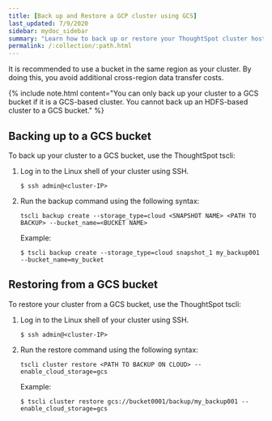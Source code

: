 ```yaml
---
title: [Back up and Restore a GCP cluster using GCS]
last_updated: 7/9/2020
sidebar: mydoc_sidebar
summary: "Learn how to back up or restore your ThoughtSpot cluster hosted in GCP using a GCS bucket."
permalink: /:collection/:path.html
---
```

It is recommended to use a bucket in the same region as your cluster. By doing this, you avoid additional cross-region data transfer costs.

{% include note.html content="You can only back up your cluster to a GCS bucket if it is a GCS-based cluster. You cannot back up an HDFS-based cluster to a GCS bucket." %}

## Backing up to a GCS bucket

To back up your cluster to a GCS bucket, use the ThoughtSpot tscli:

1. Log in to the Linux shell of your cluster using SSH.
    ```
    $ ssh admin@<cluster-IP>
    ```
2. Run the backup command using the following syntax:  

    `tscli backup create --storage_type=cloud <SNAPSHOT NAME> <PATH TO BACKUP> --bucket_name=<BUCKET NAME>`

    Example:
    ```
    $ tscli backup create --storage_type=cloud snapshot_1 my_backup001 --bucket_name=my_bucket
    ```

## Restoring from a GCS bucket

To restore your cluster from a GCS bucket, use the ThoughtSpot tscli:

1. Log in to the Linux shell of your cluster using SSH.
    ```
    $ ssh admin@<cluster-IP>
    ```
2. Run the restore command using the following syntax:  

    `tscli cluster restore <PATH TO BACKUP ON CLOUD> --enable_cloud_storage=gcs`

    Example:
    ```
    $ tscli cluster restore gcs://bucket0001/backup/my_backup001 --enable_cloud_storage=gcs
    ```
